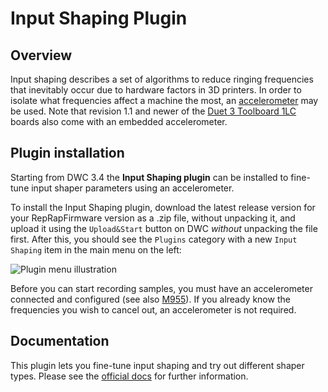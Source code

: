 # Input Shaping Plugin

## Overview

Input shaping describes a set of algorithms to reduce ringing frequencies that inevitably occur due to hardware factors in 3D printers. In order to isolate what frequencies affect a machine the most, an [accelerometer](https://docs.duet3d.com/en/User_manual/Connecting_hardware/Sensors_Accelerometer) may be used. Note that revision 1.1 and newer of the [Duet 3 Toolboard 1LC](https://docs.duet3d.com/Duet3D_hardware/Duet_3_family/Duet_3_Toolboard_1LC) boards also come with an embedded accelerometer.

## Plugin installation

Starting from DWC 3.4 the **Input Shaping plugin** can be installed to fine-tune input shaper parameters using an accelerometer.

To install the Input Shaping plugin, download the latest release version for your RepRapFirmware version as a .zip file, without unpacking it, and upload it using the `Upload&Start` button on DWC *without* unpacking the file first. After this, you should see the `Plugins` category with a new `Input Shaping` item in the main menu on the left:


![Plugin menu illustration](https://docs.duet3d.com/manual/inputshaping/menu.png)


Before you can start recording samples, you must have an accelerometer connected and configured (see also [M955](https://docs.duet3d.com/en/User_manual/Reference/Gcodes#m955-configure-accelerometer)). If you already know the frequencies you wish to cancel out, an accelerometer is not required.

## Documentation

This plugin lets you fine-tune input shaping and try out different shaper types.
Please see the [official docs](https://docs.duet3d.com/User_manual/Tuning/Input_shaping_plugin) for further information.
